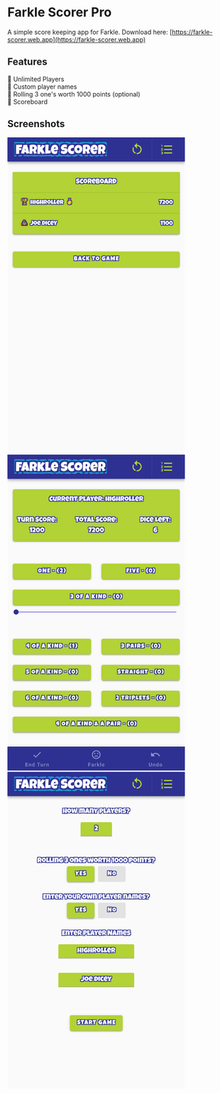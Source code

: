 # Farkle Scorer Pro
A simple score keeping app for Farkle. Download here: [https://farkle-scorer.web.app](https://farkle-scorer.web.app)

## Features
 🎲 Unlimited Players  
 🎲 Custom player names  
 🎲 Rolling 3 one's worth 1000 points (optional)  
 🎲 Scoreboard  

## Screenshots
<div style="display: inline-block">
    <img src="public/images/screenshots/scoreboard.png" width="400" />
    <img src="public/images/screenshots/home.png" width="400" />
    <img src="public/images/screenshots/settings.png" width="400" />
</div>
